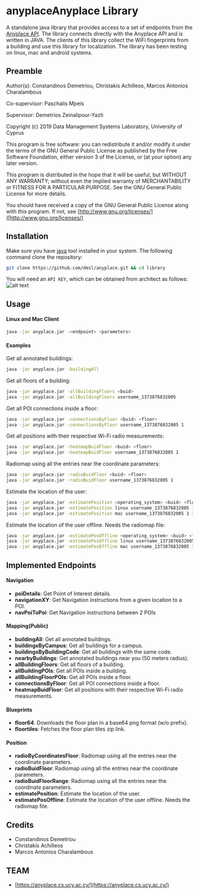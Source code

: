 anyplaceAnyplace Library
================

A standalone java library that provides access to a set of endpoints from the [Anyplace API](https://ap.cs.ucy.ac.cy/developers/). The library connects directly with the Anyplace API and is written in JAVA. The clients of this library collect the WiFi fingerprints from a building and use this library for localization. The library has been testing on linux, mac and android systems.

Preamble
---

Author(s): Constandinos Demetriou, Christakis Achilleos, Marcos Antonios Charalambous

Co-supervisor: Paschalis Mpeis

Supervisor: Demetrios Zeinalipour-Yazti

Copyright (c) 2019 Data Management Systems Laboratory, University of Cyprus

This program is free software: you can redistribute it and/or modify it under the terms of the GNU General Public
License as published by the Free Software Foundation, either version 3 of the License, or (at your option) any later
version.

This program is distributed in the hope that it will be useful, but WITHOUT ANY WARRANTY; without even the implied
warranty of MERCHANTABILITY or FITNESS FOR A PARTICULAR PURPOSE. See the GNU General Public License for more details.

You should have received a copy of the GNU General Public License along with this program.
If not, see [http://www.gnu.org/licenses/]([http://www.gnu.org/licenses/)

Installation
----
Make sure you have [java](https://www.java.com/en/download/) tool installed in your system.
The following command clone the repository:
```bash
git clone https://github.com/dmsl/anyplace.git && cd library
```

You will need an `API KEY`, which can be obtained from architect as follows:
![alt text]( https://dmsl.cs.ucy.ac.cy/images/github-demos/architect_api_key_demo.png "Anyplace API KEY")

Usage
---
#### Linux and Mac Client
```bash
java -jar anyplace.jar -<endpoint> <parameters>
```

#### Examples
Get all annotated buildings:
```bash
java -jar anyplace.jar -buildingAll
```

Get all floors of a building:
```bash
java -jar anyplace.jar -allBuildingFloors <buid>
java -jar anyplace.jar -allBuildingFloors username_1373876832005
```
Get all POI connections inside a floor:
```bash
java -jar anyplace.jar -connectionsByFloor <buid> <floor>
java -jar anyplace.jar -connectionsByFloor username_1373876832005 1
```

Get all positions with their respective Wi-Fi radio measurements:
```bash
java -jar anyplace.jar -heatmapBuidFloor <buid> <floor>
java -jar anyplace.jar -heatmapBuidFloor username_1373876832005 1
```

Radiomap using all the entries near the coordinate parameters:
```bash
java -jar anyplace.jar -radioBuidFloor <buid> <floor>
java -jar anyplace.jar -radioBuidFloor username_1373876832005 1
```

Estimate the location of the user:
```bash
java -jar anyplace.jar -estimatePosition <operating_system> <buid> <floor> <algorithm>
java -jar anyplace.jar -estimatePosition linux username_1373876832005 1 1
java -jar anyplace.jar -estimatePosition mac username_1373876832005 1 1
```

Estimate the location of the user offline. Needs the radiomap file:
```bash
java -jar anyplace.jar -estimatePosOffline <operating_system> <buid> <floor> <algorithm>
java -jar anyplace.jar -estimatePosOffline linux username_1373876832005 1 1
java -jar anyplace.jar -estimatePosOffline mac username_1373876832005 1 1
```

Implemented Endpoints
---
#### Navigation
* __poiDetails__: Get Point of Interest details.
* __navigationXY__: Get Navigation instructions from a given location to a POI.
* __navPoiToPoi__: Get Navigation instructions between 2 POIs

#### Mapping(Public)
* __buildingAll__: Get all annotated buildings.
* __buildingsByCampus__: Get all buildings for a campus.
* __buildingsByBuildingCode__: Get all buildings with the same code.
* __nearbyBuildings__: Get annotated buildings near you (50 meters radius).
* __allBuildingFloors__: Get all floors of a building.
* __allBuildingPOIs__: Get all POIs inside a building.
* __allBuildingFloorPOIs__: Get all POIs inside a floor.
* __connectionsByFloor__: Get all POI connections inside a floor.
* __heatmapBuidFloor__: Get all positions with their respective Wi-Fi radio measurements.

#### Blueprints
* __floor64__: Downloads the floor plan in a base64 png format (w/o prefix).
* __floortiles__: Fetches the floor plan tiles zip link.

#### Position
* __radioByCoordinatesFloor__: Radiomap using all the entries near the coordinate parameters.
* __radioBuidFloor__: Radiomap using all the entries near the coordinate parameters.
* __radioBuidFloorRange__: Radiomap using all the entries near the coordinate parameters.
* __estimatePosition__: Estimate the location of the user.
* __estimatePosOffline__: Estimate the location of the user offline. Needs the radiomap file.

Credits
---
* Constandinos Demetriou
* Christakis Achilleos
* Marcos Antonios Charalambous

TEAM
---
* [https://anyplace.cs.ucy.ac.cy/](https://anyplace.cs.ucy.ac.cy/)
